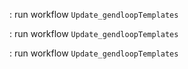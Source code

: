 : run workflow `Update_gendloopTemplates` 

: run workflow `Update_gendloopTemplates` 

: run workflow `Update_gendloopTemplates` 


